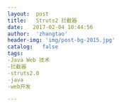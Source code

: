 ```yaml
---
layout:  post
title:   Struts2 拦截器
date:   2017-02-04 10:44:56
author:  'zhangtao'
header-img: 'img/post-bg-2015.jpg'
catalog:   false
tags:
-Java Web 技术
-拦截器
-struts2.0
-java
-web开发

---
```




